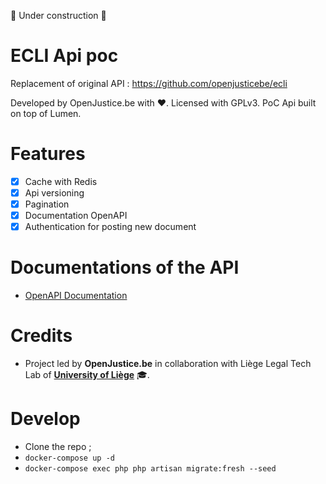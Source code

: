 🚧 Under construction 🚧

# ECLI Api poc
Replacement of original API : https://github.com/openjusticebe/ecli

Developed by OpenJustice.be with ❤️. Licensed with GPLv3.
PoC Api built on top of Lumen.

# Features
- [x] Cache with Redis
- [x] Api versioning
- [x] Pagination
- [x] Documentation OpenAPI
- [x] Authentication for posting new document

# Documentations of the API
- [OpenAPI Documentation](https://api-ecli.openjustice.lltl.be/api-docs.html)

# Credits
- Project led by **OpenJustice.be** in collaboration with Liège Legal Tech Lab of **[University of Liège](https://legaltech.uliege.be/)** 🎓.

# Develop 
- Clone the repo ;
- `docker-compose up -d`
- `docker-compose exec php php artisan migrate:fresh --seed`